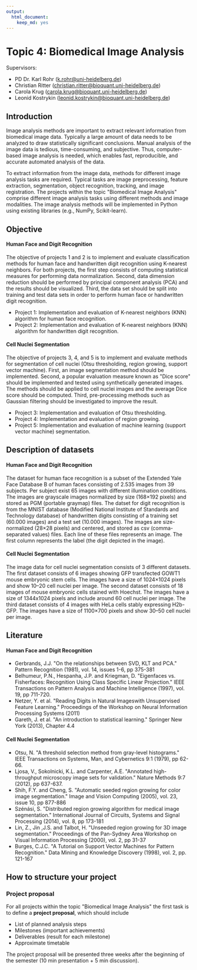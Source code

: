 ```yaml
---
output: 
  html_document: 
    keep_md: yes
---
```

# Topic 4:  Biomedical Image Analysis

Supervisors: 

* PD Dr. Karl Rohr (k.rohr@uni-heidelberg.de)
* Christian Ritter (christian.ritter@bioquant.uni-heidelberg.de)
* Carola Krug      (carola.krug@bioquant.uni-heidelberg.de)
* Leonid Kostrykin (leonid.kostrykin@bioquant.uni-heidelberg.de)

## Introduction

Image analysis methods are important to extract relevant information from biomedical image data.
Typically a large amount of data needs to be analyzed to draw statistically significant conclusions.
Manual analysis of the image data is tedious, time-consuming, and subjective.
Thus, computer-based image analysis is needed, which enables fast, reproducible, and accurate automated analysis of the data.

To extract information from the image data, methods for different image analysis tasks are required. Typical tasks are image preprocessing, feature extraction, segmentation, object recognition, tracking, and image registration. The projects within the topic "Biomedical Image Analysis" comprise different image analysis tasks using different methods and image modalities. The image analysis methods will be implemented in Python using existing libraries (e.g., NumPy, Scikit-learn). 


## Objective

#### Human Face and Digit Recognition

The objective of projects 1 and 2 is to implement and evaluate classification methods for human face and handwritten digit recognition using K-nearest neighbors. For both projects, the first step consists of computing statistical measures for performing data normalization. Second, data dimension reduction should be performed by principal component analysis (PCA) and the results should be visualized. Third, the data set should be split into training and test data sets in order to perform human face or handwritten digit recognition.   

* Project 1: Implementation and evaluation of K-nearest neighbors (KNN) algorithm for human face recognition. 
* Project 2: Implementation and evaluation of K-nearest neighbors (KNN) algorithm for handwritten digit recognition. 

#### Cell Nuclei Segmentation

The objective of projects 3, 4, and 5 is to implement and evaluate methods for segmentation of cell nuclei (Otsu thresholding, region growing, support vector machine). First, an image segmentation method should be implemented. Second, a popular evaluation measure known as "Dice score" should be implemented and tested using synthetically generated images. The methods should be applied to cell nuclei images and the average Dice score should be computed. Third, pre-processing methods such as Gaussian filtering should be investigated to improve the result.

* Project 3: Implementation and evaluation of Otsu thresholding.
* Project 4: Implementation and evaluation of region growing.
* Project 5: Implementation and evaluation of machine learning (support vector machine) segmentation. 


## Description of datasets

#### Human Face and Digit Recognition
The dataset for human face recognition is a subset of the Extended Yale Face Database B of human faces consisting of 2.535 images from 39 subjects. Per subject exist 65 images with different illumination conditions. The images are grayscale images normalized by size (168×192 pixels) and stored as PGM (portable graymap) files. The datset for digit recognition is from the MNIST database (Modified National Institute of Standards and Technology database) of handwritten digits consisting of a training set (60.000 images) and a test set (10.000 images). The images are size-normalized (28×28 pixels) and centered, and stored as csv (comma-separated values) files. Each line of these files represents an image. The first column represents the label (the digit depicted in the image). 

#### Cell Nuclei Segmentation
The image data for cell nuclei segmentation consists of 3 different datasets. The first dataset consists of 6 images showing GFP transfected GOWT1 mouse embryonic stem cells. The images have a size of 1024×1024 pixels and show 10–20 cell nuclei per image. The second dataset consists of 18 images of mouse embryonic cells stained with Hoechst. The images have a size of 1344x1024 pixels and include around 60 cell nuclei per image. The third dataset consists of 4 images with HeLa cells stably expressing H2b-GFP. The images have a size of 1100×700 pixels and show 30–50 cell nuclei per image.



## Literature 

#### Human Face and Digit Recognition
* Gerbrands, J.J. "On the relationships between SVD, KLT and PCA." Pattern Recognition (1981), vol. 14, issues 1-6, pp 375-381
* Belhumeur, P.N., Hespanha, J.P. and Kriegman, D. "Eigenfaces vs. Fisherfaces: Recognition Using Class Specific Linear Projection." IEEE Transactions on Pattern Analysis and Machine Intelligence (1997), vol. 19, pp 711-720.
* Netzer, Y. et al. "Reading Digits in Natural Imageswith Unsupervised Feature Learning." Proceedings of the Workshop on Neural Information Processing Systems (2011)
* Gareth, J. et al. "An introduction to statistical learning." Springer New York (2013), Chapter 4.4

#### Cell Nuclei Segmentation
* Otsu, N. "A threshold selection method from gray-level histograms." IEEE Transactions on Systems, Man, and Cybernetics 9:1 (1979), pp 62-66.
* Ljosa, V., Sokolnicki, K.L. and Carpenter, A.E. "Annotated high-throughput microscopy image sets for validation." Nature Methods 9:7 (2012), pp 637-637.
* Shih, F.Y. and Cheng, S. "Automatic seeded region growing for color image segmentation." Image and Vision Computing (2005), vol. 23, issue 10, pp 877-886
* Szénási, S. "Distributed region growing algorithm for medical image segmentation." International Journal of Circuits, Systems and Signal Processing (2014), vol. 8, pp 173-181
* Lin, Z., Jin ,J.S. and Talbot, H. "Unseeded region growing for 3D image segmentation." Proceedings of the Pan-Sydney Area Workshop on Visual Information Processing (2000), vol. 2, pp 31-37
* Burges, C.J.C. "A Tutorial on Support Vector Machines for Pattern Recognition." Data Mining and Knowledge Discovery (1998), vol. 2, pp. 121-167


## How to structure your project

### Project proposal

For all projects within the topic "Biomedical Image Analysis" the first task 
is to define a **project proposal**, which should include

* List of planned analysis steps
* Milestones (important achievements)
* Deliverables (result for each milestone)
* Approximate timetable

The project proposal will be presented three weeks after the beginning of the semester (10 min presentation + 5 min discussion). 








